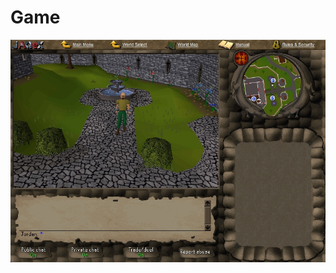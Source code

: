 # Game

<p align="center">
  <img src="https://github.com/ultraviolet-jordan/kt225/blob/main/github/225_lumbridge.jpg?raw=true" alt="Lumbridge in 2004"/>
</p>